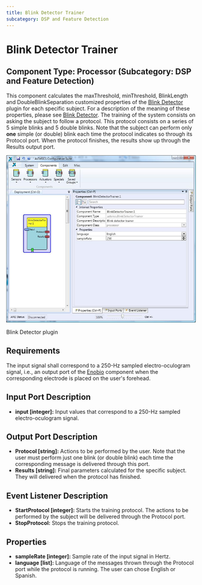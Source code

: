 ```yaml
---
title: Blink Detector Trainer
subcategory: DSP and Feature Detection
---
```


# Blink Detector Trainer

## Component Type: Processor (Subcategory: DSP and Feature Detection)

This component calculates the maxThreshold, minThreshold, BlinkLength and DoubleBlinkSeparation customized properties of the [Blink Detector][1] plugin for each specific subject. For a description of the meaning of these properties, please see [Blink Detector][2]. The training of the system consists on asking the subject to follow a protocol. This protocol consists on a series of 5 simple blinks and 5 double blinks. Note that the subject can perform only **one** simple (or double) blink each time the protocol indicates so through its Protocol port. When the protocol finishes, the results show up through the Results output port.

![Screenshot: Blink Detector Trainer plugin](./img/blinkdetectortrainer.jpg "Screenshot: Blink Detector Trainer plugin")

Blink Detector plugin

## Requirements

The input signal shall correspond to a 250-Hz sampled electro-oculogram signal, i.e., an output port of the [Enobio][3] component when the corresponding electrode is placed on the user's forehead.

## Input Port Description

- **input \[integer\]:** Input values that correspond to a 250-Hz sampled electro-oculogram signal.

## Output Port Description

- **Protocol \[string\]:** Actions to be performed by the user. Note that the user must perform just one blink (or double blink) each time the corresponding message is delivered through this port.
- **Results \[string\]:** Final parameters calculated for the specific subject. They will delivered when the protocol has finished.

## Event Listener Description

- **StartProtocol \[integer\]:** Starts the training protocol. The actions to be performed by the subject will be delivered through the Protocol port.
- **StopProtocol:** Stops the training protocol.

## Properties

- **sampleRate \[integer\]:** Sample rate of the input signal in Hertz.
- **language \[list\]:** Language of the messages thrown through the Protocol port while the protocol is running. The user can chose English or Spanish.

[1]: ../processors/BlinkDetector.htm
[2]: ../processors/BlinkDetector.htm
[3]: ../sensors/Enobio.htm
